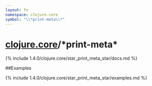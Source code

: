 ```yaml
---
layout: fn
namespace: clojure.core
symbol: "\\*print-meta\\*"
---
```


# [clojure.core](../)/\*print-meta\*

{% include 1.4.0/clojure.core/star_print_meta_star/docs.md %}

##Examples

{% include 1.4.0/clojure.core/star_print_meta_star/examples.md %}

